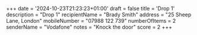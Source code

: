 +++
date = '2024-10-23T21:23:23+01:00'
draft = false
title = 'Drop 1'
description = "Drop 1"
recipientName = "Brady Smith"
address = "25 Sheep Lane, London"
mobileNumber = "07988 122 739"
numberOfItems = 2
senderName = "Vodafone"
notes = "Knock the door"
score = 2
+++
